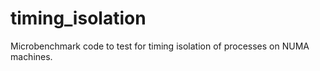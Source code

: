 timing_isolation
================

Microbenchmark code to test for timing isolation of processes on NUMA machines.
